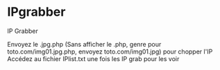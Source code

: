 # IPgrabber
IP Grabber

Envoyez le .jpg.php (Sans afficher le .php, genre pour toto.com/img01.jpg.php, envoyez toto.com/img01.jpg) pour chopper l'IP
Accédez au fichier IPlist.txt une fois les IP grab pour les voir
